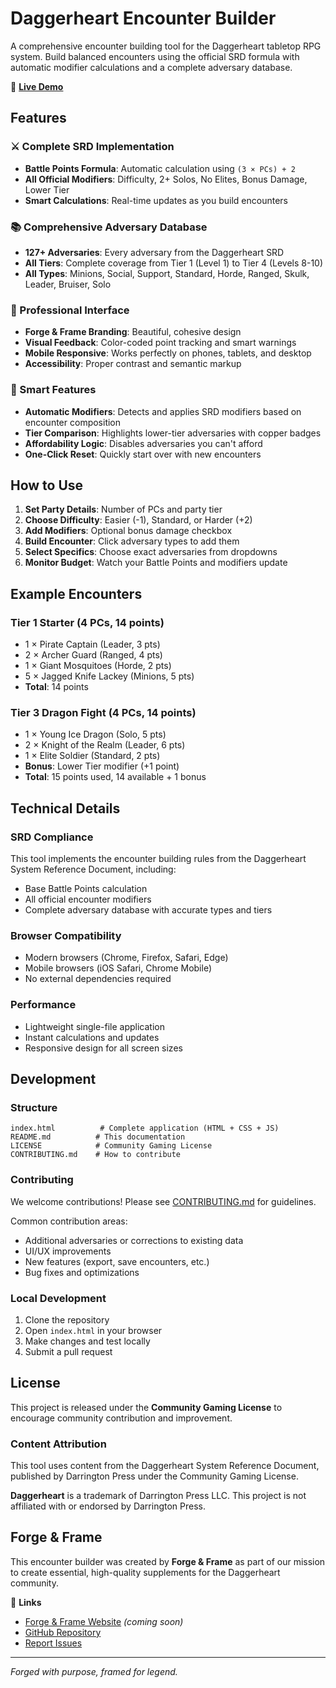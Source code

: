 # Daggerheart Encounter Builder

A comprehensive encounter building tool for the Daggerheart tabletop RPG system. Build balanced encounters using the official SRD formula with automatic modifier calculations and a complete adversary database.

🎲 **[Live Demo](https://yourusername.github.io/daggerheart-encounter-builder)** 

## Features

### ⚔️ Complete SRD Implementation
- **Battle Points Formula**: Automatic calculation using `(3 × PCs) + 2`
- **All Official Modifiers**: Difficulty, 2+ Solos, No Elites, Bonus Damage, Lower Tier
- **Smart Calculations**: Real-time updates as you build encounters

### 📚 Comprehensive Adversary Database
- **127+ Adversaries**: Every adversary from the Daggerheart SRD
- **All Tiers**: Complete coverage from Tier 1 (Level 1) to Tier 4 (Levels 8-10)
- **All Types**: Minions, Social, Support, Standard, Horde, Ranged, Skulk, Leader, Bruiser, Solo

### 🎨 Professional Interface
- **Forge & Frame Branding**: Beautiful, cohesive design
- **Visual Feedback**: Color-coded point tracking and smart warnings
- **Mobile Responsive**: Works perfectly on phones, tablets, and desktop
- **Accessibility**: Proper contrast and semantic markup

### 🧠 Smart Features
- **Automatic Modifiers**: Detects and applies SRD modifiers based on encounter composition
- **Tier Comparison**: Highlights lower-tier adversaries with copper badges
- **Affordability Logic**: Disables adversaries you can't afford
- **One-Click Reset**: Quickly start over with new encounters

## How to Use

1. **Set Party Details**: Number of PCs and party tier
2. **Choose Difficulty**: Easier (-1), Standard, or Harder (+2)
3. **Add Modifiers**: Optional bonus damage checkbox
4. **Build Encounter**: Click adversary types to add them
5. **Select Specifics**: Choose exact adversaries from dropdowns
6. **Monitor Budget**: Watch your Battle Points and modifiers update

## Example Encounters

### Tier 1 Starter (4 PCs, 14 points)
- 1 × Pirate Captain (Leader, 3 pts)
- 2 × Archer Guard (Ranged, 4 pts)
- 1 × Giant Mosquitoes (Horde, 2 pts)
- 5 × Jagged Knife Lackey (Minions, 5 pts)
- **Total**: 14 points

### Tier 3 Dragon Fight (4 PCs, 14 points)
- 1 × Young Ice Dragon (Solo, 5 pts)
- 2 × Knight of the Realm (Leader, 6 pts)
- 1 × Elite Soldier (Standard, 2 pts)
- **Bonus**: Lower Tier modifier (+1 point)
- **Total**: 15 points used, 14 available + 1 bonus

## Technical Details

### SRD Compliance
This tool implements the encounter building rules from the Daggerheart System Reference Document, including:
- Base Battle Points calculation
- All official encounter modifiers
- Complete adversary database with accurate types and tiers

### Browser Compatibility
- Modern browsers (Chrome, Firefox, Safari, Edge)
- Mobile browsers (iOS Safari, Chrome Mobile)
- No external dependencies required

### Performance
- Lightweight single-file application
- Instant calculations and updates
- Responsive design for all screen sizes

## Development

### Structure
```
index.html          # Complete application (HTML + CSS + JS)
README.md          # This documentation
LICENSE            # Community Gaming License
CONTRIBUTING.md    # How to contribute
```

### Contributing
We welcome contributions! Please see [CONTRIBUTING.md](CONTRIBUTING.md) for guidelines.

Common contribution areas:
- Additional adversaries or corrections to existing data
- UI/UX improvements
- New features (export, save encounters, etc.)
- Bug fixes and optimizations

### Local Development
1. Clone the repository
2. Open `index.html` in your browser
3. Make changes and test locally
4. Submit a pull request

## License

This project is released under the **Community Gaming License** to encourage community contribution and improvement.

### Content Attribution
This tool uses content from the Daggerheart System Reference Document, published by Darrington Press under the Community Gaming License.

**Daggerheart** is a trademark of Darrington Press LLC. This project is not affiliated with or endorsed by Darrington Press.

## Forge & Frame

This encounter builder was created by **Forge & Frame** as part of our mission to create essential, high-quality supplements for the Daggerheart community.

🔗 **Links**
- [Forge & Frame Website](https://forgeandframe.co) *(coming soon)*
- [GitHub Repository](https://github.com/yourusername/daggerheart-encounter-builder)
- [Report Issues](https://github.com/yourusername/daggerheart-encounter-builder/issues)

---

*Forged with purpose, framed for legend.*